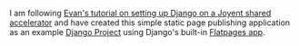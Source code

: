 I am following [Evan's tutorial on setting up Django on a Joyent shared accelerator](http://ecarmi.org/writing/django-on-joyent/ "A (Complete) Guide to Running Django on Joyent Shared Accelerators using Virtualenv, pip, git, and NginX | ecarmi.org") and have created this simple static page publishing application as an example [Django Project](http://www.djangoproject.com/ "Django | The Web framework for perfectionists with deadlines") using Django's built-in [Flatpages app](http://docs.djangoproject.com/en/dev/ref/contrib/flatpages/ "Django | The flatpages app | Django documentation").